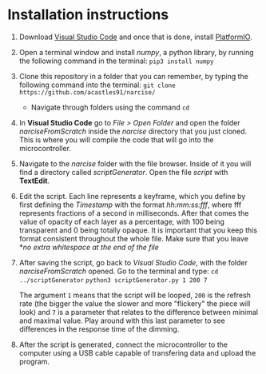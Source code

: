 # Installation instructions

1. Download [Visual Studio Code](https://code.visualstudio.com/) and once that is done, install [PlatformIO](https://docs.platformio.org/en/latest/integration/ide/vscode.html#installation).
2. Open a terminal window and install *numpy*, a python library, by running the following command in the terminal:
`pip3 install numpy`
3. Clone this repository in a folder that you can remember, by typing the following command into the terminal:
`git clone https://github.com/acastles91/narcise/`
	* Navigate through folders using the command `cd`
4. In **Visual Studio Code** go to *File > Open Folder* and open the folder *narciseFromScratch* inside the *narcise* directory that you just cloned. This is where you will compile the code that will go into the microcontroller.
5. Navigate to the *narcise* folder with the file browser. Inside of it you will find a directory called *scriptGenerator*. Open the file *script* with **TextEdit**.
6. Edit the script. Each line represents a keyframe, which you define by first defining the *Timestamp* with the format *hh:mm:ss:fff*, where fff represents fractions of a second in milliseconds. After that comes the value of opacity of each layer as a percentage, with 100 being transparent and 0 being totally opaque. It is important that you keep this format consistent throughout the whole file. Make sure that you leave **no extra whitespace at the end of the file*
7. After saving the script, go back to *Visual Studio Code*, with the folder *narciseFromScratch* opened. Go to the terminal and type:
`cd ../scriptGenerator`
`python3 scriptGenerator.py 1 200 7`

	The argument `1` means that the script will be looped, `200` is the refresh rate (the bigger the value the slower and more "flickery" the piece will look) and `7` is a parameter that relates to the difference between minimal and maximal value. Play around with this last parameter to see differences in the response time of the dimming.

8. After the script is generated, connect the microcontroller to the computer using a USB cable capable of transfering data and upload the program.
